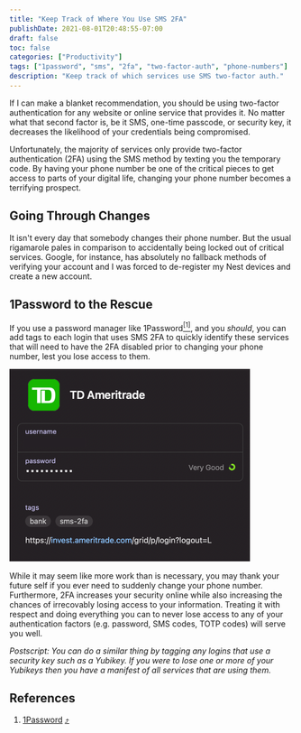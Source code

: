 ```yaml
---
title: "Keep Track of Where You Use SMS 2FA"
publishDate: 2021-08-01T20:48:55-07:00
draft: false
toc: false
categories: ["Productivity"]
tags: ["1password", "sms", "2fa", "two-factor-auth", "phone-numbers"]
description: "Keep track of which services use SMS two-factor auth."
---
```


If I can make a blanket recommendation, you should be using two-factor authentication for any website or online service that provides it. No matter what that second factor is, be it SMS, one-time passcode, or security key, it decreases the likelihood of your credentials being compromised.

Unfortunately, the majority of services only provide two-factor authentication (2FA) using the SMS method by texting you the temporary code. By having your phone number be one of the critical pieces to get access to parts of your digital life, changing your phone number becomes a terrifying prospect.

## Going Through Changes

It isn't every day that somebody changes their phone number. But the usual rigamarole pales in comparison to accidentally being locked out of critical services. Google, for instance, has absolutely no fallback methods of verifying your account and I was forced to de-register my Nest devices and create a new account.

## 1Password to the Rescue

If you use a password manager like <span id="cite_ref_1">1Password</span>[<sup>[1]</sup>](#cite_note_1), and you _should_, you can add tags to each login that uses SMS 2FA to quickly identify these services that will need to have the 2FA disabled prior to changing your phone number, lest you lose access to them.

<img
  src="/img/posts/2021-08/1password@2x.png"
  title="Screenshot of 1Password with login tagged sms-2fa"
  width="427"
/>

While it may seem like more work than is necessary, you may thank your future self if you ever need to suddenly change your phone number. Furthermore, 2FA increases your security online while also increasing the chances of irrecovably losing access to your information. Treating it with respect and doing everything you can to never lose access to any of your authentication factors (e.g. password, SMS codes, TOTP codes) will serve you well.

_Postscript: You can do a similar thing by tagging any logins that use a security key such as a Yubikey. If you were to lose one or more of your Yubikeys then you have a manifest of all services that are using them._

## References

<ol>
  <li id="cite_note_1">
    <a href="https://1password.com/">1Password</a>
    <a href="#cite_ref_1" class="rl" title="Scroll up to reference">⤴️</a>
  </li>
</ol>
